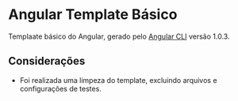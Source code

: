 # Angular Template Básico

Templaate básico do Angular, gerado pelo [Angular CLI](https://github.com/angular/angular-cli) versão 1.0.3.

## Considerações

- Foi realizada uma limpeza do template, excluindo arquivos e configurações de testes.

